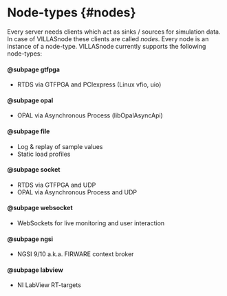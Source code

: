 # Node-types {#nodes}

Every server needs clients which act as sinks / sources for simulation data. In case of VILLASnode these clients are called _nodes_.
Every node is an instance of a node-type. VILLASnode currently supports the following node-types:

#### @subpage gtfpga
 - RTDS via GTFPGA and PCIexpress (Linux vfio, uio)
 
#### @subpage opal
 - OPAL via Asynchronous Process (libOpalAsyncApi)

#### @subpage file
 - Log & replay of sample values
 - Static load profiles

#### @subpage socket
 - RTDS via GTFPGA and UDP
 - OPAL via Asynchronous Process and UDP

#### @subpage websocket
 - WebSockets for live monitoring and user interaction

#### @subpage ngsi
 - NGSI 9/10 a.k.a. FIRWARE context broker

#### @subpage labview
 - NI LabView RT-targets